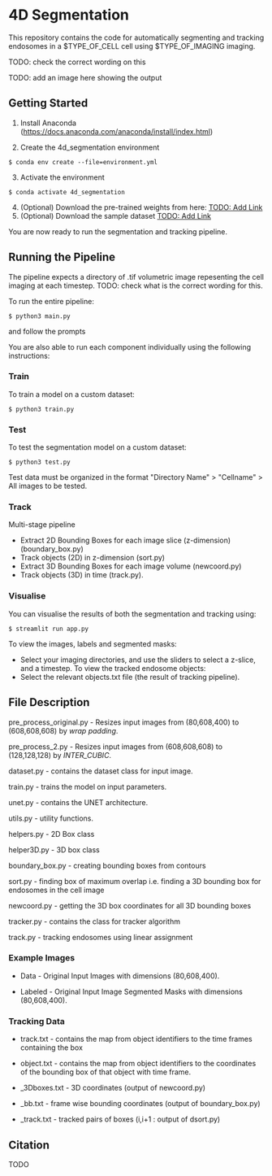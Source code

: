 # 4D Segmentation

This repository contains the code for automatically segmenting and tracking endosomes in a $TYPE_OF_CELL cell using $TYPE_OF_IMAGING imaging.

TODO: check the correct wording on this

TODO: add an image here showing the output

## Getting Started

1. Install Anaconda (https://docs.anaconda.com/anaconda/install/index.html)


2. Create the 4d_segmentation environment
```
$ conda env create --file=environment.yml
```

3. Activate the environment

```
$ conda activate 4d_segmentation
```

4. (Optional) Download the pre-trained weights from here: [TODO: Add Link]()
5. (Optional) Download the sample dataset [TODO: Add Link]()

You are now ready to run the segmentation and tracking pipeline.

## Running the Pipeline

The pipeline expects a directory of .tif volumetric image repesenting the cell imaging at each timestep. 
TODO: check what is the correct wording for this. 

To run the entire pipeline:
```
$ python3 main.py
```
and follow the prompts


You are also able to run each component individually using the following instructions:  
### Train

To train a model on a custom dataset:
```
$ python3 train.py
```

### Test

To test the segmentation model on a custom dataset:


```
$ python3 test.py
```

Test data must be organized in the format "Directory Name" > "Cellname" > All images to be tested.

### Track
Multi-stage pipeline
- Extract 2D Bounding Boxes for each image slice (z-dimension) (boundary_box.py)
- Track objects (2D) in z-dimension (sort.py)
- Extract 3D Bounding Boxes for each image volume (newcoord.py)
- Track objects (3D) in time (track.py). 

### Visualise

You can visualise the results of both the segmentation and tracking using:

```
$ streamlit run app.py
```

To view the images, labels and segmented masks:
- Select your imaging directories, and use the sliders to select a z-slice, and a timestep.
To view the tracked endosome objects:
- Select the relevant objects.txt file (the result of tracking pipeline). 



## File Description

pre_process_original.py - Resizes input images from (80,608,400) to (608,608,608) by *wrap padding*.

pre_process_2.py - Resizes input images from (608,608,608) to (128,128,128) by *INTER_CUBIC*.

dataset.py - contains the dataset class for input image. 

train.py - trains the model on input parameters.

unet.py - contains the UNET architecture.

utils.py - utility functions.

helpers.py - 2D Box class

helper3D.py - 3D box class

boundary_box.py - creating bounding boxes from contours

sort.py - finding box of maximum overlap i.e. finding a 3D bounding box for endosomes in the cell image

newcoord.py - getting the 3D box coordinates for all 3D bounding boxes

tracker.py - contains the class for tracker algorithm

track.py - tracking endosomes using linear assignment

### Example Images

- Data - Original Input Images with dimensions (80,608,400).

- Labeled - Original Input Image Segmented Masks with dimensions (80,608,400).

### Tracking Data

- track.txt - contains the map from object identifiers to the time frames containing the box

- object.txt - contains the map from object identifiers to the coordinates of the bounding box of that object with time frame.

- _3Dboxes.txt - 3D coordinates (output of newcoord.py)

- _bb.txt - frame wise bounding coordinates (output of boundary_box.py)

- _track.txt - tracked pairs of boxes (i,i+1 : output of dsort.py)

## Citation
TODO
